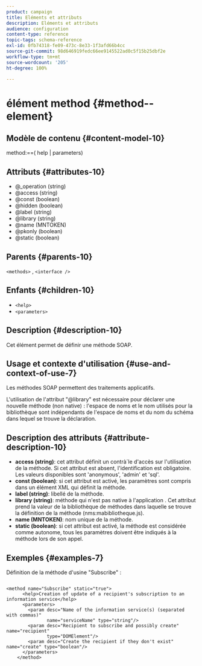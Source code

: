 ```yaml
---
product: campaign
title: Eléments et attributs
description: Eléments et attributs
audience: configuration
content-type: reference
topic-tags: schema-reference
exl-id: 0fb74318-fe09-473c-8e33-1f3afd66b4cc
source-git-commit: 98d646919fedc66ee9145522ad0c5f15b25dbf2e
workflow-type: tm+mt
source-wordcount: '205'
ht-degree: 100%

---
```


# élément method {#method--element}

## Modèle de contenu {#content-model-10}

method:==( help | parameters)

## Attributs {#attributes-10}

* @_operation (string)
* @access (string)
* @const (boolean)
* @hidden (boolean)
* @label (string)
* @library (string)
* @name (MNTOKEN)
* @pkonly (boolean)
* @static (boolean)

## Parents {#parents-10}

`<methods>`  ,  `<interface />`

## Enfants {#children-10}

* `<help>`
* `<parameters>`

## Description {#description-10}

Cet élément permet de définir une méthode SOAP.

## Usage et contexte d&#39;utilisation {#use-and-context-of-use-7}

Les méthodes SOAP permettent des traitements applicatifs.

L&#39;utilisation de l&#39;attribut &quot;@library&quot; est nécessaire pour déclarer une nouvelle méthode (non native) : l&#39;espace de noms et le nom utilisés pour la bibliothèque sont indépendants de l&#39;espace de noms et du nom du schéma dans lequel se trouve la déclaration.

## Description des attributs {#attribute-description-10}

* **access (string)**: cet attribut définit un contrà´le d&#39;accès sur l&#39;utilisation de la méthode. Si cet attribut est absent, l&#39;identification est obligatoire. Les valeurs disponibles sont &#39;anonymous&#39;, &#39;admin&#39; et &#39;sql&#39;.
* **const (boolean)**: si cet attribut est activé, les paramètres sont compris dans un élément XML qui définit la méthode.
* **label (string)**: libellé de la méthode.
* **library (string)**: méthode qui n&#39;est pas native à l&#39;application . Cet attribut prend la valeur de la bibliothèque de méthodes dans laquelle se trouve la définition de la méthode (nms:mabibliotheque.js).
* **name (MNTOKEN)**: nom unique de la méthode.
* **static (boolean)**: si cet attribut est activé, la méthode est considérée comme autonome, tous les paramètres doivent être indiqués à la méthode lors de son appel.

## Exemples       {#examples-7}

Définition de la méthode d&#39;usine &quot;Subscribe&quot; :

```
 
<method name="Subscribe" static="true">
      <help>Creation of update of a recipient's subscription to an information service</help>
      <parameters>
        <param desc="Name of the information service(s) (separated with commas)"
               name="serviceName" type="string"/>
        <param desc="Recipient to subscribe and possibly create" name="recipient"
               type="DOMElement"/>
        <param desc="Create the recipient if they don't exist" name="create" type="boolean"/>
      </parameters>     
    </method>
```
